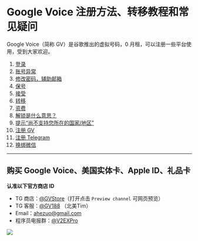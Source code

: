 # Google Voice 注册方法、转移教程和常见疑问

Google Voice（简称 GV）是谷歌推出的虚拟号码，0 月租，可以注册一些平台使用，受到大家欢迎。

1. [登录](https://github.com/ssnhd/googlevoicelogin)
2. [账号异常](https://github.com/ssnhd/googlevoiceyichang)
3. [修改密码，辅助邮箱](https://github.com/ssnhd/googlevoicepassword)
4. [保号](https://github.com/ssnhd/googlevoicebaohao)
5. [接受](https://github.com/ssnhd/googlevoicejieshou)
6. [转移](https://github.com/ssnhd/googlevoicezhuanyi)
7. [资费](https://github.com/ssnhd/googlevoicezifei)
8. [解锁是什么意思？](https://github.com/ssnhd/googlevoicejiesuo)
9. [提示“尚不支持您所在的国家/地区”](https://github.com/ssnhd/googlevoicebuzhichi)
10. [注册 GV](https://github.com/ssnhd/googlevoicezhuce)
11. [注册 Telegram](https://github.com/ssnhd/telegram)
12. [换绑微信](https://github.com/ssnhd/googlevoicewechat)

---

## 购买 Google Voice、美国实体卡、Apple ID、礼品卡
**认准以下官方商店 ID**

- TG 商店：[@GVStore](https://t.me/gvstore)（打开点击 `Preview channel` 可网页预览）
- TG 客服：[@GV188](https://t.me/GV188) （北美Tim）
- Email：<ahezuo@gmail.com> 
- 程序员电报群：[@V2EXPro](https://t.me/V2EXPro)

![](https://i.imgur.com/9ysVXCr.png)